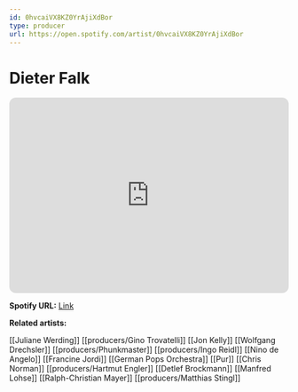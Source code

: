 ```yaml
---
id: 0hvcaiVX8KZ0YrAjiXdBor
type: producer
url: https://open.spotify.com/artist/0hvcaiVX8KZ0YrAjiXdBor
---
```

# Dieter Falk

<iframe style="border-radius:12px" src="https://open.spotify.com/embed/artist/0hvcaiVX8KZ0YrAjiXdBor" width="100%" height="352" frameBorder="0" allowfullscreen="" allow="autoplay; clipboard-write; encrypted-media; fullscreen; picture-in-picture" loading="lazy"></iframe>

**Spotify URL:** [Link](https://open.spotify.com/artist/0hvcaiVX8KZ0YrAjiXdBor)

**Related artists:**

[[Juliane Werding]]
[[producers/Gino Trovatelli]]
[[Jon Kelly]]
[[Wolfgang Drechsler]]
[[producers/Phunkmaster]]
[[producers/Ingo Reidl]]
[[Nino de Angelo]]
[[Francine Jordi]]
[[German Pops Orchestra]]
[[Pur]]
[[Chris Norman]]
[[producers/Hartmut Engler]]
[[Detlef Brockmann]]
[[Manfred Lohse]]
[[Ralph-Christian Mayer]]
[[producers/Matthias Stingl]]
